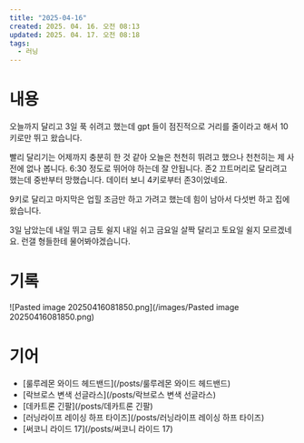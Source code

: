 ```yaml
---
title: "2025-04-16"
created: 2025. 04. 16. 오전 08:13
updated: 2025. 04. 17. 오전 08:18
tags:
  - 러닝
---
```

# 내용

오늘까지 달리고 3일 푹 쉬려고 했는데 gpt 들이 점진적으로 거리를 줄이라고 해서 10키로만 뛰고 왔습니다.

빨리 달리기는 어제까지 충분히 한 것 같아 오늘은 천천히 뛰려고 했으나 천천히는 제 사전에 없나 봅니다. 6:30 정도로 뛰어야 하는데 잘 안됩니다. 존2 끄트머리로 달리려고 했는데 중반부터 망했습니다. 데이터 보니 4키로부터 존3이었네요.

9키로 달리고 마지막은 업힐 조금만 하고 가려고 했는데 힘이 남아서 다섯번 하고 집에 왔습니다.

3일 남았는데 내일 뛰고 금토 쉴지 내일 쉬고 금요일 살짝 달리고 토요일 쉴지 모르겠네요. 런갤 형들한테 물어봐야겠습니다.

# 기록

![Pasted image 20250416081850.png](/images/Pasted image 20250416081850.png)

# 기어

- [룰루레몬 와이드 헤드밴드](/posts/룰루레몬 와이드 헤드밴드)
- [락브로스 변색 선글라스](/posts/락브로스 변색 선글라스)
- [데카트론 긴팔](/posts/데카트론 긴팔)
- [러닝라이프 레이싱 하프 타이즈](/posts/러닝라이프 레이싱 하프 타이즈)
- [써코니 라이드 17](/posts/써코니 라이드 17)
